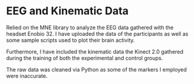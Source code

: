 # EEG and Kinematic Data

Relied on the MNE library to analyze the EEG data gathered with the headset Enobio 32. I have uploaded the data of the participants as well as some sample scripts used to plot their brain activity.

Furthermore, I have included the kinematic data the Kinect 2.0 gathered during the training of both the experimental and control groups.

The raw data was cleaned via Python as some of the markers I employed were inaccurate.
